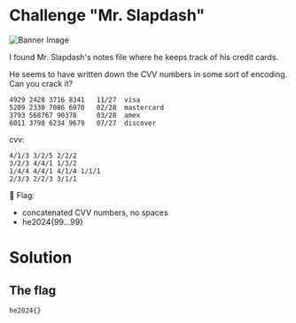 # Challenge "Mr. Slapdash"
![Banner Image](banner.jpg)

I found Mr. Slapdash's notes file where he keeps track of his credit cards.

He seems to have written down the CVV numbers in some sort of encoding. Can you crack it?

    4929 2428 3716 8341   11/27  visa  
    5209 2330 7086 6970   02/28  mastercard  
    3793 568767 90378     03/28  amex  
    6011 3798 6234 9679   07/27  discover  
  
cvv: 
 
    4/1/3 3/2/5 2/2/2  
    3/2/3 4/4/1 1/3/2   
    1/4/4 4/4/1 4/1/4 1/1/1  
    2/3/3 2/2/3 3/1/1  


🚩 Flag:
- concatenated CVV numbers, no spaces
- he2024{99...99}


# Solution



## The flag
    he2024{}
